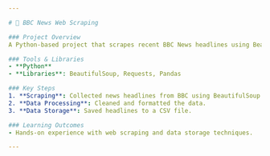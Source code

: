 ```yaml
---

# 📰 BBC News Web Scraping

### Project Overview
A Python-based project that scrapes recent BBC News headlines using BeautifulSoup and stores them in a CSV file for easy analysis.

### Tools & Libraries
- **Python**
- **Libraries**: BeautifulSoup, Requests, Pandas

### Key Steps
1. **Scraping**: Collected news headlines from BBC using BeautifulSoup.
2. **Data Processing**: Cleaned and formatted the data.
3. **Data Storage**: Saved headlines to a CSV file.

### Learning Outcomes
- Hands-on experience with web scraping and data storage techniques.

---
```

